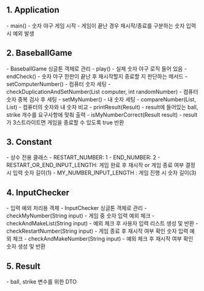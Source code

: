 <h2>1. Application</h2>
- main()
   - 숫자 야구 게임 시작
   - 게임이 끝난 경우 재시작/종료를 구분하는 숫자 입력 시 예외 발생

<h2>2. BaseballGame</h2>
- BaseballGame 싱글톤 객체로 관리
- play()
  - 실제 숫자 야구 로직 들어 있음
- endCheck()
  - 숫자 야구 한판이 끝난 후 재시작할지 종료할 지 판단하는 메서드
- setComputerNumber()
  - 컴퓨터 숫자 세팅
  - checkDuplicationAndSetNumber(List<Integer> computer, int randomNumber)
    - 컴퓨터 숫자 중복 검사 후 세팅 
- setMyNumber()
  - 내 숫자 세팅
- compareNumber(List, List)
  - 컴퓨터의 숫자와 내 숫자 비교
- printResult(Result)
  - result에 들어있는 ball, strike 개수를 요구사항에 맞춰 출력
- isMyNumberCorrect(Result result)
  - result가 3스트라이트면 게임을 종료할 수 있도록 true 반환

<h2>3. Constant </h2>
- 상수 전용 클래스
- RESTART_NUMBER: 1
- END_NUMBER: 2
- RESTART_OR_END_INPUT_LENGTH: 게임 완료 후 재시작 or 게임 종료 여부 결정 시 입력 숫자 길이(1)
- MY_NUMBER_INPUT_LENGTH : 게임 진행 시 숫자 길이(3)

<h2>4. InputChecker</h2>
- 입력 예외 처리용 객체
- InputChecker 싱글톤 객체로 관리
- checkMyNumber(String input)
  - 게임 중 숫자 입력 예외 체크
- checkAndMakeList(String input)
  - 예외 체크 후 사용자 입력 리스트 생성 및 반환
- checkRestartNumber(String input)
  - 게임 종료 후 재시작 여부 확인 숫자 입력 예외 체크
- checkAndMakeNumber(String input)
  - 예외 체크 후 재시작 여부 확인 숫자 생성 및 반환

<h2>5. Result</h2>
- ball, strike 변수를 위한 DTO